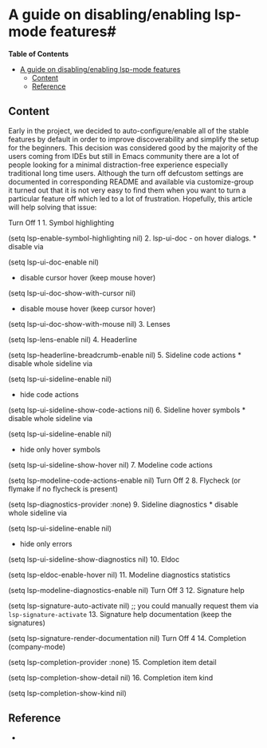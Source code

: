 # A guide on disabling/enabling lsp-mode features#
<!-- markdown-toc start - Don't edit this section. Run M-x markdown-toc-refresh-toc -->
**Table of Contents**

- [A guide on disabling/enabling lsp-mode features](#a-guide-on-disablingenabling-lsp-mode-features)
    - [Content](#content)
    - [Reference](#reference)

<!-- markdown-toc end -->

## Content
Early in the project, we decided to auto-configure/enable all of the stable features by default in order to improve discoverability and simplify the setup for the beginners. This decision was considered good by the majority of the users coming from IDEs but still in Emacs community there are a lot of people looking for a minimal distraction-free experience especially traditional long time users. Although the turn off defcustom settings are documented in corresponding README and available via customize-group it turned out that it is not very easy to find them when you want to turn a particular feature off which led to a lot of frustration. Hopefully, this article will help solving that issue:

Turn Off 1 1. Symbol highlighting

(setq lsp-enable-symbol-highlighting nil)
2. lsp-ui-doc - on hover dialogs. * disable via

(setq lsp-ui-doc-enable nil)
* disable cursor hover (keep mouse hover)

(setq lsp-ui-doc-show-with-cursor nil)
* disable mouse hover (keep cursor hover)

(setq lsp-ui-doc-show-with-mouse nil)
3. Lenses

(setq lsp-lens-enable nil)
4. Headerline

(setq lsp-headerline-breadcrumb-enable nil)
5. Sideline code actions * disable whole sideline via

(setq lsp-ui-sideline-enable nil)
* hide code actions

(setq lsp-ui-sideline-show-code-actions nil)
6. Sideline hover symbols * disable whole sideline via

(setq lsp-ui-sideline-enable nil)
* hide only hover symbols

(setq lsp-ui-sideline-show-hover nil)
7. Modeline code actions

(setq lsp-modeline-code-actions-enable nil)
Turn Off 2 8. Flycheck (or flymake if no flycheck is present)

(setq lsp-diagnostics-provider :none)
9. Sideline diagnostics * disable whole sideline via

(setq lsp-ui-sideline-enable nil)
* hide only errors

(setq lsp-ui-sideline-show-diagnostics nil)
10. Eldoc

(setq lsp-eldoc-enable-hover nil)
11. Modeline diagnostics statistics

(setq lsp-modeline-diagnostics-enable nil)
Turn Off 3 12. Signature help

(setq lsp-signature-auto-activate nil) ;; you could manually request them via `lsp-signature-activate`
13. Signature help documentation (keep the signatures)

(setq lsp-signature-render-documentation nil)
Turn Off 4 14. Completion (company-mode)

(setq lsp-completion-provider :none)
15. Completion item detail

(setq lsp-completion-show-detail nil)
16. Completion item kind

(setq lsp-completion-show-kind nil)


## Reference
- [ ](https://emacs-lsp.github.io/lsp-mode/tutorials/how-to-turn-off/)
